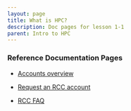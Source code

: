 ```yaml
---
layout: page
title: What is HPC?
description: Doc pages for lesson 1-1
parent: Intro to HPC
---
```


### Reference Documentation Pages

- <a href="https://its.fsu.edu/research/rcc-user-accounts">Accounts overview</a>

- <a href="https://acct.rcc.fsu.edu/manage/login">Request an RCC account</a>

- <a href="https://servicecenter.fsu.edu/s/topic/0TO1U000000YbnmWAC/research-technologies?_gl=1*1irzxvc*_ga*MTcyNjk0NzU1Mi4xNjk1MjM0NDIz*_ga_XFX3EXLKCC*MTY5NjQ0MzU0Mi41LjEuMTY5NjQ0MzcyMy40MC4wLjA."> RCC FAQ </a>

